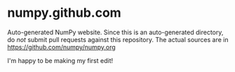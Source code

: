 # numpy.github.com
Auto-generated NumPy website. Since this is an auto-generated directory, do *not* submit pull requests against this repository. The actual sources are in https://github.com/numpy/numpy.org


I'm happy to be making my first edit!
